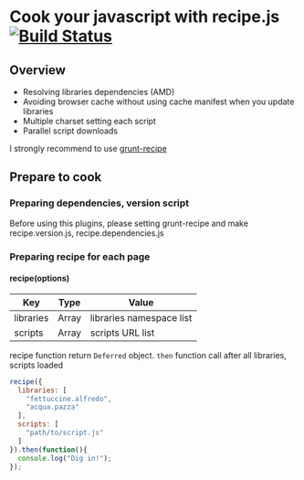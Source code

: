 # Cook your javascript with recipe.js[![Build Status](https://api.travis-ci.org/sideroad/recipe.png?branch=master)](https://travis-ci.org/sideroad/recipe)


## Overview

- Resolving libraries dependencies (AMD)
- Avoiding browser cache without using cache manifest when you update libraries
- Multiple charset setting each script
- Parallel script downloads

I strongly recommend to use [grunt-recipe](https://github.com/sideroad/grunt-recipe/)

## Prepare to cook

### Preparing dependencies, version script
Before using this plugins, please setting grunt-recipe and make recipe.version.js, recipe.dependencies.js

### Preparing recipe for each page

#### recipe(options)

|Key|Type|Value|
|---|----|-----|
|libraries|Array<String>|libraries namespace list|
|scripts|Array<String>|scripts URL list|

recipe function return `Deferred` object.
`then` function call after all libraries, scripts loaded

```js
recipe({
  libraries: [
    "fettuccine.alfredo",
    "acqua.pazza"
  ],
  scripts: [
    "path/to/script.js"
  ]
}).then(function(){
  console.log("Dig in!");
});
```
